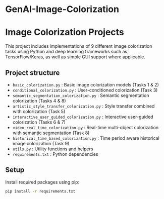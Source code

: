 # GenAI-Image-Colorization
# Image Colorization Projects

This project includes implementations of 9 different image colorization tasks using Python and deep learning frameworks such as TensorFlow/Keras, as well as simple GUI support where applicable.

## Project structure

- `basic_colorization.py` : Basic image colorization models (Tasks 1 & 2)
- `conditional_colorization.py` : User-conditioned colorization (Task 3)
- `semantic_segmentation_colorization.py` : Semantic segmentation colorization (Tasks 4 & 8)
- `artistic_style_transfer_colorization.py` : Style transfer combined with colorization (Task 5)
- `interactive_user_guided_colorization.py` : Interactive user-guided colorization (Tasks 6 & 7)
- `video_real_time_colorization.py` : Real-time multi-object colorization with semantic segmentation (Task 8)
- `historical_time_based_colorization.py` : Time period aware historical image colorization (Task 9)
- `utils.py` : Utility functions and helpers
- `requirements.txt` : Python dependencies

## Setup

Install required packages using pip:

```bash
pip install -r requirements.txt
